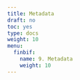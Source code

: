 ```yaml
---
title: Metadata
draft: no
toc: yes
type: docs
weight: 10
menu:
  finbif:
    name: 9. Metadata
    weight: 10
---
```



